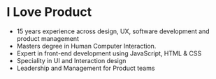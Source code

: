 # I Love Product

* 15 years experience across design, UX, software development and product management
* Masters degree in Human Computer Interaction.
* Expert in front-end development using JavaScript, HTML & CSS
* Speciality in UI and Interaction design
* Leadership and Management for Product teams